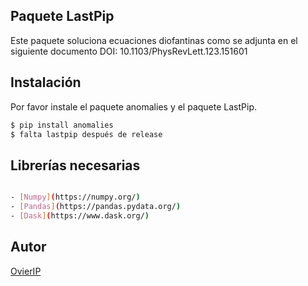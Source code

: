 ## Paquete LastPip

Este paquete soluciona ecuaciones diofantinas como se adjunta en el siguiente documento DOI: 10.1103/PhysRevLett.123.151601

## Instalación
Por favor instale el paquete anomalies y el paquete LastPip.
```bash
$ pip install anomalies
$ falta lastpip después de release

```
## Librerías necesarias
```bash

- [Numpy](https://numpy.org/)
- [Pandas](https://pandas.pydata.org/)
- [Dask](https://www.dask.org/)

```

## Autor
[OvierIP](https://github.com/OvierIP)
